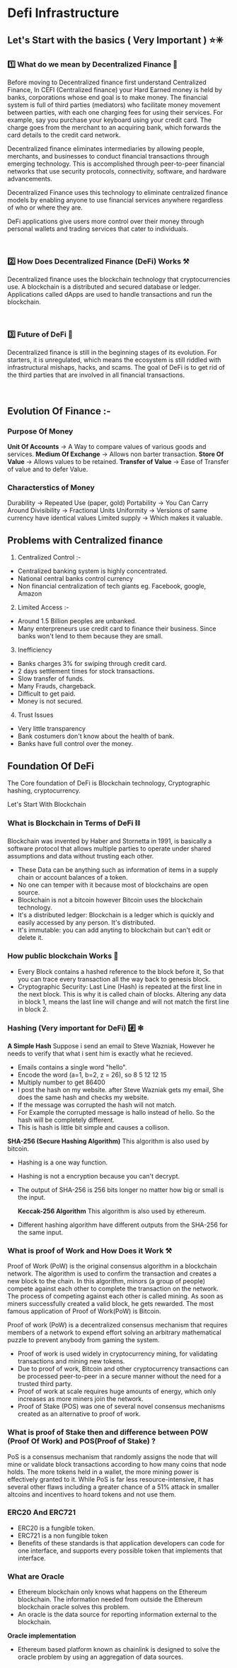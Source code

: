 # Defi Infrastructure

## Let's Start with the basics ( Very Important ) ⭐✳


### 1️⃣ What do we mean by Decentralized Finance 📔
Before moving to Decentralized finance first understand Centralized Finance, In CEFI (Centralized finance) your Hard Earned money is held by banks, corporations whose end goal is to make money. The financial system is full of third parties (mediators) who facilitate money movement between parties, with each one charging fees for using their services. 
For example, say you purchase your keyboard using your credit card. The charge goes from the merchant to an acquiring bank, which forwards the card details to the credit card network.

Decentralized finance eliminates intermediaries by allowing people, merchants, and businesses to conduct financial transactions through emerging technology. This is accomplished through peer-to-peer financial networks that use security protocols, connectivity, software, and hardware advancements.

Decentralized Finance uses this technology to eliminate centralized finance models by enabling anyone to use financial services anywhere regardless of who or where they are.

DeFi applications give users more control over their money through personal wallets and trading services that cater to individuals.

&nbsp; 
&nbsp;  



### 2️⃣ How Does Decentralized Finance (DeFi) Works ⚒
Decentralized finance uses the blockchain technology that cryptocurrencies use. A blockchain is a distributed and secured database or ledger. Applications called dApps are used to handle transactions and run the blockchain.

&nbsp; 
&nbsp; 


### 3️⃣ Future of DeFi 🔮
Decentralized finance is still in the beginning stages of its evolution. For starters, it is unregulated, which means the ecosystem is still riddled with infrastructural mishaps, hacks, and scams.
The goal of DeFi is to get rid of the third parties that are involved in all financial transactions.

&nbsp; 
&nbsp; 



## Evolution Of Finance :-

### Purpose Of Money 
**Unit Of Accounts** -> A Way to compare values of various goods and services.
**Medium Of Exchange** -> Allows non barter transaction.
**Store Of Value** -> Allows values to be retained.
**Transfer of Value** -> Ease of Transfer of value and to defer Value.


### Characterstics of Money
Durability -> Repeated Use (paper, gold)
Portability -> You Can Carry Around
Divisibility -> Fractional Units
Uniformity -> Versions of same currency have identical values
Limited supply -> Which makes it valuable.





## Problems with Centralized finance

1. Centralized Control :-
 - Centralized banking system is highly concentrated.
 - National central banks control currency
 - Non financial centralization of tech giants eg. Facebook, google, Amazon

2. Limited Access :-
 - Around 1.5 Billion peoples are unbanked.
 - Many enterpreneurs use credit card to finance their business. Since banks won't lend to them because they are small.

3. Inefficiency
 - Banks charges 3% for swiping through credit card.
 - 2 days settlement times for stock transactions.
 - Slow transfer of funds.
 - Many Frauds, chargeback.
 - Difficult to get paid.
 - Money is not secured.

4. Trust Issues
 - Very little transparency
 - Bank costumers don't know about the health of bank.
 - Banks have full control over the money.
  





## Foundation Of DeFi
The Core foundation of DeFi is Blockchain technology, Cryptographic hashing, cryptocurrency.

Let's Start With Blockchain

### What is Blockchain in Terms of DeFi ⛓
Blockchain was invented by Haber and Stornetta in 1991, is basically a software protocol that allows multiple parties to operate under shared assumptions and data without trusting each other. 
 - These Data can be anything such as information of items in a supply chain or account balances of a token.
 - No one can temper with it because most of blockchains are open source.
 - Blockchain is not a bitcoin however Bitcoin uses the blockchain technology.
 - It's a distributed ledger: Blockchain is a ledger which is quickly and easily accessed by any person. It's distributed.
 - It's immutable: you can add anyting to blockchain but can't edit or delete it. 

### How public blockchain Works 🤼
 - Every Block contains a hashed reference to the block before it, So that you can trace every transaction all the way back to genesis block.
 - Cryptographic Security: Last Line (Hash) is repeated at the first line in the next block. This is why it is called chain of blocks. Altering any data in block 1, means the last line will change and will not match the first line in block 2.



 ### Hashing (Very important for DeFi) #️⃣ ❇

 **A Simple Hash** 
 Suppose i send an email to Steve Wazniak, However he needs to verify that what i sent him is exactly what he recieved.
  - Emails contains a single word "hello".
  - Encode the word (a=1, b=2, z = 26), so 8 5 12 12 15
  - Multiply number to get 86400
  - I post the hash on my website. after Steve Wazniak gets my email, She does the same hash and checks my website.
  - If the message was corrupted the hash will not match.
  - For Example the corrupted message is hallo instead of hello. So the hash will be completely different.
  - This is hash is little bit simple and causes a collison.


  **SHA-256 (Secure Hashing Algorithm)**
  This algorithm is also used by bitcoin.
  - Hashing is a one way function.
  - Hashing is not a encryption because you can't decrypt.
  - The output of SHA-256 is 256 bits longer no matter how big or small is the input.

    **Keccak-256 Algorithm**
  This algorithm is also used by ethereum.
  - Different hashing algorithm have different outputs from the SHA-256 for the same input.



### What is proof of Work and How Does it Work ⚒
Proof of Work (PoW) is the original consensus algorithm in a blockchain network. The algorithm is used to confirm the transaction and creates a new block to the chain. In this algorithm, minors (a group of people) compete against each other to complete the transaction on the network. The process of competing against each other is called mining. As soon as miners successfully created a valid block, he gets rewarded. The most famous application of Proof of Work(PoW) is Bitcoin.

Proof of work (PoW) is a decentralized consensus mechanism that requires members of a network to expend effort solving an arbitrary mathematical puzzle to prevent anybody from gaming the system.
- Proof of work is used widely in cryptocurrency mining, for validating transactions and mining new tokens.
- Due to proof of work, Bitcoin and other cryptocurrency transactions can be processed peer-to-peer in a secure manner without the need for a trusted third party.
- Proof of work at scale requires huge amounts of energy, which only increases as more miners join the network.
- Proof of Stake (POS) was one of several novel consensus mechanisms created as an alternative to proof of work.


### What is proof of Stake then and difference between POW (Proof Of Work) and POS(Proof of Stake) ? 
PoS is a consensus mechanism that randomly assigns the node that will mine or validate block transactions according to how many coins that node holds. The more tokens held in a wallet, the more mining power is effectively granted to it. While PoS is far less resource-intensive, it has several other flaws including a greater chance of a 51% attack in smaller altcoins and incentives to hoard tokens and not use them.




### ERC20 And ERC721
 - ERC20 is a fungible token. 
 - ERC721 is a non fungible token
 - Benefits of these standards is that application developers can code for one interface, and supports every possible token that implements that interface.



### What are Oracle 
 - Ethereum blockchain only knows what happens on the Ethereum blockchain. The information needed from outside the Ethereum blockchain oracle solves this problem.
 - An oracle is the data source for reporting information external to the blockchain.

 **Oracle implementation**
  - Ethereum based platform known as chainlink is designed to solve the oracle problem by using an aggregation of data sources. 


